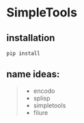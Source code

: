 # SimpleTools

## installation
`pip install`

## name ideas:
>- encodo
>- splisp
>- simpletools
>- filure

